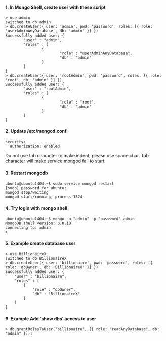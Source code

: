 #### 1. In Mongo Shell, create user with these script 
```
> use admin
switched to db admin
> db.createUser({ user: 'admin', pwd: 'password', roles: [{ role: 'userAdminAnyDatabase', db: 'admin' }] })
Successfully added user: {
        "user" : "admin",
        "roles" : [
                {
                        "role" : "userAdminAnyDatabase",
                        "db" : "admin"
                }
        ]
}
> db.createUser({ user: 'rootAdmin', pwd: 'password', roles: [{ role: 'root', db: 'admin' }] })
Successfully added user: {
        "user" : "rootAdmin",
        "roles" : [
                {
                        "role" : "root",
                        "db" : "admin"
                }
        ]
}
```

#### 2. Update /etc/mongod.conf
```
security:
  authorization: enabled
```
Do not use tab character to make indent, please use space char. Tab character will make service mongod fail to start.

#### 3. Restart mongodb
```
ubuntu@ubuntu1404:~$ sudo service mongod restart
[sudo] password for ubuntu:
mongod stop/waiting
mongod start/running, process 1324
```

#### 4. Try login with mongo shell
```
ubuntu@ubuntu1404:~$ mongo -u "admin" -p "password" admin
MongoDB shell version: 3.0.10
connecting to: admin
>
```

#### 5. Example create database user
```
> use BillionaireX
switched to db BillionaireX
> db.createUser({ user: 'billionaire', pwd: 'password', roles: [{ role: 'dbOwner', db: 'BillionaireX' }] })
Successfully added user: {
	"user" : "billionaire",
	"roles" : [
		{
			"role" : "dbOwner",
			"db" : "BillionaireX"
		}
	]
}
```

#### 6. Example Add 'show dbs' access to user
```
> db.grantRolesToUser("billionaire", [{ role: "readAnyDatabase", db: "admin" }]);
```
